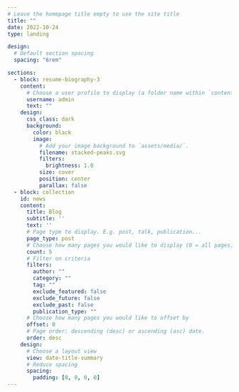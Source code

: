 ```yaml
---
# Leave the homepage title empty to use the site title
title: ""
date: 2022-10-24
type: landing

design:
  # Default section spacing
  spacing: "6rem"

sections:
  - block: resume-biography-3
    content:
      # Choose a user profile to display (a folder name within `content/authors/`)
      username: admin
      text: ""
    design:
      css_class: dark
      background:
        color: black
        image:
          # Add your image background to `assets/media/`.
          filename: stacked-peaks.svg
          filters:
            brightness: 1.0
          size: cover
          position: center
          parallax: false
  - block: collection
    id: news
    content:
      title: Blog
      subtitle: ''
      text: ''
      # Page type to display. E.g. post, talk, publication...
      page_type: post
      # Choose how many pages you would like to display (0 = all pages)
      count: 5
      # Filter on criteria
      filters:
        author: ""
        category: ""
        tag: ""
        exclude_featured: false
        exclude_future: false
        exclude_past: false
        publication_type: ""
      # Choose how many pages you would like to offset by
      offset: 0
      # Page order: descending (desc) or ascending (asc) date.
      order: desc
    design:
      # Choose a layout view
      view: date-title-summary
      # Reduce spacing
      spacing:
        padding: [0, 0, 0, 0]
---
```


